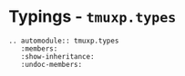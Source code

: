 # Typings - `tmuxp.types`

```{eval-rst}
.. automodule:: tmuxp.types
   :members:
   :show-inheritance:
   :undoc-members:
```
